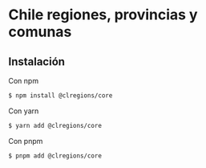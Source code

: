 # Chile regiones, provincias y comunas

## Instalación

Con npm 
```bash
$ npm install @clregions/core
```

Con yarn 
```bash
$ yarn add @clregions/core
```

Con pnpm
```bash
$ pnpm add @clregions/core
```
